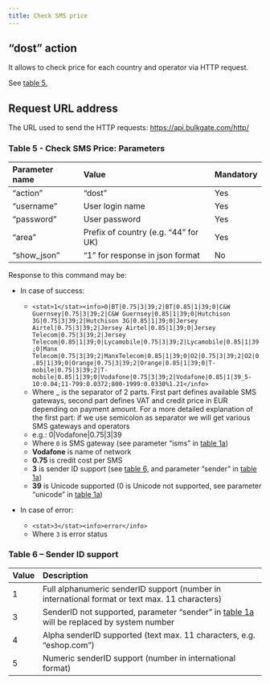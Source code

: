 ```yaml
---
title: Check SMS price
---
```


## “dost” action
It allows to check price for each country and operator via HTTP request. 

See [table 5.](#table-5---check-sms-price-parameters)

## Request URL address
The URL used to send the HTTP requests:
https://api.bulkgate.com/http/

### Table 5 - Check SMS Price: Parameters

|Parameter name	|Value|	Mandatory|
|:--- |:--- |:--- |
|“action”|	“dost”|	Yes|
|“username”|	User login name|	Yes|
|“password”|	User password	|Yes|
|“area”	|Prefix of country (e.g. “44” for UK)|	Yes|
|“show_json”|	“1” for response in json format|	No|


Response to this command may be:
- In case of success:
  - `<stat>1</stat><info>0|BT|0.75|3|39;2|BT|0.85|1|39;0|C&W Guernsey|0.75|3|39;2|C&W Guernsey|0.85|1|39;0|Hutchison 3G|0.75|3|39;2|Hutchison 3G|0.85|1|39;0|Jersey Airtel|0.75|3|39;2|Jersey Airtel|0.85|1|39;0|Jersey Telecom|0.75|3|39;2|Jersey Telecom|0.85|1|39;0|Lycamobile|0.75|3|39;2|Lycamobile|0.85|1|39;0|Manx Telecom|0.75|3|39;2|ManxTelecom|0.85|1|39;0|O2|0.75|3|39;2|O2|0.85|1|39;0|Orange|0.75|3|39;2|Orange|0.85|1|39;0|T-mobile|0.75|3|39;2|T-mobile|0.85|1|39;0|Vodafone|0.75|3|39;2|Vodafone|0.85|1|39_5-10:0.04;11-799:0.0372;800-1999:0.0330%1.21</info>`
  - Where _ is the separator of 2 parts. First part defines available SMS gateways, second part defines VAT and credit price in EUR depending on payment amount. For a more detailed explanation of the first part: if we use semicolon as separator we will get various SMS  gateways and operators
  - e.g.:  0|Vodafone|0.75|3|39
  - Where `0` is SMS gateway (see parameter “isms” in [table 1a](send-bulk-sms-same-text.md#table-1a---send-bulk-sms-with-same-text-parameters))
  - **Vodafone** is name of network
  - **0.75** is credit cost per SMS
  - **3** is sender ID support (see [table 6,](#table-6--sender-id-support) and parameter “sender” in [table 1a](send-bulk-sms-same-text.md#table-1a---send-bulk-sms-with-same-text-parameters)) 
  - **39** is Unicode supported (0 is Unicode not supported, see parameter “unicode” in [table 1a](send-bulk-sms-same-text.md#table-1a---send-bulk-sms-with-same-text-parameters))

- In case of error:
  - `<stat>3</stat><info>error</info>`
  - Where `3` is error status


### Table 6 – Sender ID support

|Value|	Description|
|:--- |:--- |
|1	|Full alphanumeric senderID support (number in international format or text max. 11 characters)|
|3	|SenderID not supported,  parameter “sender” in [table 1a](send-sms-command-1.md#table-1a---send-sms-command-parameters) will be replaced by system number|
|4	|Alpha senderID supported (text max. 11 characters, e.g. “eshop.com”)|
|5	|Numeric senderID support (number in international format)|
